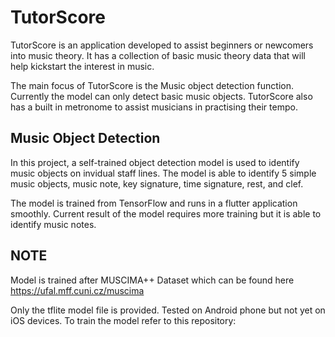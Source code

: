 # TutorScore

TutorScore is an application developed to assist beginners or newcomers into music theory. It has a collection of basic music theory data that will help kickstart the interest in music.

The main focus of TutorScore is the Music object detection function. Currently the model can only detect basic music objects.
TutorScore also has a built in metronome to assist musicians in practising their tempo.

## Music Object Detection

In this project, a self-trained object detection model is used to identify music objects on invidual staff lines.
The model is able to identify 5 simple music objects, music note, key signature, time signature, rest, and clef.


The model is trained from TensorFlow and runs in a flutter application smoothly.
Current result of the model requires more training but it is able to identify music notes.

## NOTE
Model is trained after MUSCIMA++ Dataset which can be found here https://ufal.mff.cuni.cz/muscima

Only the tflite model file is provided.
Tested on Android phone but not yet on iOS devices.
To train the model refer to this repository: 

